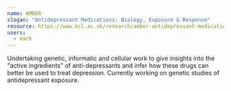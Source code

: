 ```yaml
---
name: AMBER
slogan: "Antidepressant Medications: Biology, Exposure & Response"
resource: https://www.kcl.ac.uk/research/amber-antidepressant-medications-biology-exposure-response
users: 
  - mark
---
```


Undertaking genetic, informatic and cellular work to give insights into the "active ingredients" of anti-depressants and infer how these drugs can better be used to treat depression. Currently working on genetic studies of antidepressant exposure. 